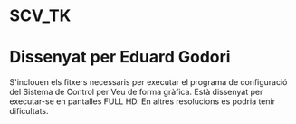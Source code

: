 # SCV_TK
# Dissenyat per Eduard Godori

S'inclouen els fitxers necessaris per executar el programa de configuració del Sistema de Control per Veu de forma gràfica. Està dissenyat per executar-se en pantalles FULL HD. En altres resolucions es podria tenir dificultats.
